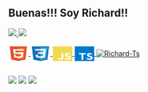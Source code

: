 ## Buenas!!! Soy Richard!!

<div align="left">
  <a href="https://github.com/RichardArsm">
  <img height="150em" src="https://github-readme-stats.vercel.app/api?username=RichardArsm&show_icons=true&theme=codeSTACKr&include_all_commits=true&count_private=true"/>
 <img height="150em" src="https://github-readme-stats.vercel.app/api/top-langs/?username=RichardArsm&hide_progress=false&theme=codeSTACKr"/>
</div>

<div style="display: inline_block"><br>
  <img align="center" alt="Richard-HTML" height="30" width="40" src="https://raw.githubusercontent.com/devicons/devicon/master/icons/html5/html5-original.svg">
  <img align="center" alt="Richard-CSS" height="30" width="40" src="https://raw.githubusercontent.com/devicons/devicon/master/icons/css3/css3-original.svg">
  <img align="center" alt="Richard-Js" height="30" width="40" src="https://raw.githubusercontent.com/devicons/devicon/master/icons/javascript/javascript-plain.svg">
  <img align="center" alt="Richard-Ts" height="30" width="40" src="https://raw.githubusercontent.com/devicons/devicon/master/icons/typescript/typescript-plain.svg"> 
  
  <img align="center" alt="Richard-Ts" height="30" width="40" src="https://user-images.githubusercontent.com/3423282/123477765-e4013700-d5d4-11eb-876c-de9aab52153b.png"> 
</div>
  
  ##
 
<div> 
  <a href="https://www.instagram.com/richard_arsm/" target="_blank"><img src="https://img.shields.io/badge/-Instagram-%23E4405F?style=for-the-badge&logo=instagram&logoColor=white" target="_blank"></a>
  <a href = "mailto:richardarsm@gmail.com"><img src="https://img.shields.io/badge/-Gmail-%23333?style=for-the-badge&logo=gmail&logoColor=white" target="_blank"></a>
  <a href="https://www.linkedin.com/in/richard-salazar-41155a229/" target="_blank"><img src="https://img.shields.io/badge/-LinkedIn-%230077B5?style=for-the-badge&logo=linkedin&logoColor=white" target="_blank"></a> 
  
</div>

